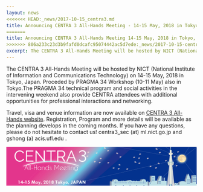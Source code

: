 ```yaml
---
layout: news
<<<<<<< HEAD:_news/2017-10-15_centra3.md
title: Announcing CENTRA 3 All-Hands Meeting - 14-15 May, 2018 in Tokyo, Japan
=======
title: Announcing CENTRA 3 All-Hands Meeting 14-15 May, 2018 in Tokyo, Japan
>>>>>>> 806a233c23d3b9fafd0dcafc95074442ac5d7ede:_news/2017-10-15-centra3.md
excerpt: The CENTRA 3 All-Hands Meeting will be hosted by NICT (National Institute of Information and Communications Technology) on 14-15 May, 2018 in Tokyo, Japan. Proceded by PRAGMA 34 Workshop (10-11 May) also in Tokyo. ..
---
```


The CENTRA 3 All-Hands Meeting will be hosted by NICT (National Institute of Information and Communications Technology) on 14-15 May, 2018 in Tokyo, Japan. Proceded by PRAGMA 34 Workshop (10-11 May) also in Tokyo.The PRAGMA 34 technical program and social activities in the intervening weekend also provide CENTRA attendees with additional opportunities for professional interactions and networking.

Travel, visa and venue information are now available on [CENTRA 3 All-Hands website](http://www.globalcentra.org/centra3). Registration, Program and more details will be available as the planning develops in the coming months. If you have any questions, please do not hesitate to contact us! centra3_sec (at) ml.nict.go.jp and gshong (a) acis.ufl.edu .

<img src="/img/centra3-banner.jpg" alt="CENTRA 3 banner" style="margin-right: auto;margin-left: auto;" class="img-responsive">
